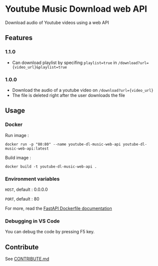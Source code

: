 # Youtube Music Download web API

Download audio of Youtube videos using a web API

## Features

### 1.1.0

- Can download playlist by specifing `playlist=true` in `/download?url={video_url}&playlist=true`

### 1.0.0

- Download the audio of a youtube video on `/download?url={video_url}`
- The file is deleted right after the user downloads the file

## Usage

### Docker

Run image :

`docker run -p "80:80" --name youtube-dl-music-web-api youtube-dl-music-web-api:latest`

Build image :

`docker build -t youtube-dl-music-web-api .`

### Environment variables

`HOST`, default : 0.0.0.0

`PORT`, default : 80

For more, read the [FastAPI Dockerfile documentation](https://github.com/tiangolo/uvicorn-gunicorn-fastapi-docker#environment-variables)

### Debugging in VS Code

You can debug the code by pressing F5 key.

## Contribute

See [CONTRIBUTE.md](./CONTRIBUTE.md)
